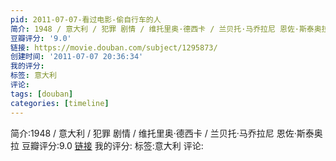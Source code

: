 ```yaml
---
pid: 2011-07-07-看过电影-偷自行车的人
简介: 1948 / 意大利 / 犯罪 剧情 / 维托里奥·德西卡 / 兰贝托·马乔拉尼 恩佐·斯泰奥拉
豆瓣评分: '9.0'
链接: https://movie.douban.com/subject/1295873/
创建时间: '2011-07-07 20:36:34'
我的评分:
标签: 意大利
评论:
tags: [douban]
categories: [timeline]
---
```

简介:1948 / 意大利 / 犯罪 剧情 / 维托里奥·德西卡 / 兰贝托·马乔拉尼 恩佐·斯泰奥拉
豆瓣评分:9.0
[链接](https://movie.douban.com/subject/1295873/)
我的评分:
标签:意大利
评论:
